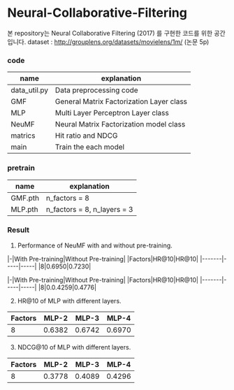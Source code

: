# Neural-Collaborative-Filtering
본 repository는 Neural Collaborative Filtering (2017) 를 구현한 코드를 위한 공간입니다.
dataset : http://grouplens.org/datasets/movielens/1m/ (논문 5p)

### code

|name|explanation|
|----|-----------|
|data_util.py|Data preprocessing code|
|GMF|General Matrix Factorization Layer class|
|MLP|Multi Layer Perceptron Layer class|
|NeuMF|Neural Matrix Factorization model class|
|matrics|Hit ratio and NDCG|
|main|Train the each model|

### pretrain

|name|explanation|
|----|------|
|GMF.pth|n_factors = 8|
|MLP.pth|n_factors = 8, n_layers = 3|

### Result
1. Performance of NeuMF with and without pre-training.

|-|With Pre-training|Without Pre-training|
|Factors|HR@10|HR@10|
|-------|-----|-----|
|8|0.6950|0.7230|

|-|With Pre-training|Without Pre-training|
|Factors|HR@10|HR@10|
|-------|-----|-----|
|8|0.0.4259|0.4776|

2. HR@10 of MLP with different layers.

|Factors|MLP-2|MLP-3|MLP-4|
|-------|-----|-----|------|
|8|0.6382|0.6742|0.6970|

3. NDCG@10 of MLP with different layers.

|Factors|MLP-2|MLP-3|MLP-4|
|-------|-----|-----|------|
|8|0.3778|0.4089|0.4296|
